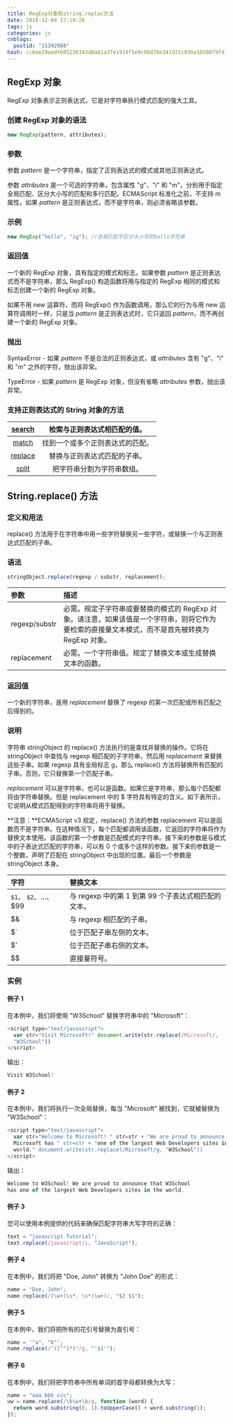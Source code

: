 ```yaml
---
title: RegExp对象和string.replac方法
date: 2018-12-04 17:19:26
tags: js
categories: js
cnblogs:
  postid: "15392988"
hash: cc0ae29aedf605236343d0a81a37e1914f1e9c06d76e341d21c936e1650079fd
---
```


## RegExp 对象

RegExp 对象表示正则表达式，它是对字符串执行模式匹配的强大工具。

### 创建 RegExp 对象的语法

```js
new RegExp(pattern, attributes);
```

### 参数

参数 _pattern_ 是一个字符串，指定了正则表达式的模式或其他正则表达式。

参数 _attributes_ 是一个可选的字符串，包含属性 "g"、"i" 和 "m"，分别用于指定全局匹配、区分大小写的匹配和多行匹配。ECMAScript 标准化之前，不支持 m 属性。如果 _pattern_ 是正则表达式，而不是字符串，则必须省略该参数。

### 示例

```js
new RegExp("hello", "ig"); //全局匹配不区分大小写的hello字符串
```

### 返回值

一个新的 RegExp 对象，具有指定的模式和标志。如果参数 _pattern_ 是正则表达式而不是字符串，那么 RegExp() 构造函数将用与指定的 RegExp 相同的模式和标志创建一个新的 RegExp 对象。

如果不用 new 运算符，而将 RegExp() 作为函数调用，那么它的行为与用 new 运算符调用时一样，只是当 _pattern_ 是正则表达式时，它只返回 _pattern_，而不再创建一个新的 RegExp 对象。

### 抛出

SyntaxError - 如果 _pattern_ 不是合法的正则表达式，或 _attributes_ 含有 "g"、"i" 和 "m" 之外的字符，抛出该异常。

TypeError - 如果 _pattern_ 是 RegExp 对象，但没有省略 _attributes_ 参数，抛出该异常。

### 支持正则表达式的 String 对象的方法

|  [search](https://www.w3school.com.cn/jsref/jsref_search.asp)  |   检索与正则表达式相匹配的值。   |
| :------------------------------------------------------------: | :------------------------------: |
|   [match](https://www.w3school.com.cn/jsref/jsref_match.asp)   | 找到一个或多个正则表达式的匹配。 |
| [replace](https://www.w3school.com.cn/jsref/jsref_replace.asp) |   替换与正则表达式匹配的子串。   |
|   [split](https://www.w3school.com.cn/jsref/jsref_split.asp)   |    把字符串分割为字符串数组。    |

## String.replace() 方法

### 定义和用法

replace() 方法用于在字符串中用一些字符替换另一些字符，或替换一个与正则表达式匹配的子串。

### 语法

```js
stringObject.replace(regexp / substr, replacement);
```

| 参数          | 描述                                                                                                                                             |
| :------------ | :----------------------------------------------------------------------------------------------------------------------------------------------- |
| regexp/substr | 必需。规定子字符串或要替换的模式的 RegExp 对象。请注意，如果该值是一个字符串，则将它作为要检索的直接量文本模式，而不是首先被转换为 RegExp 对象。 |
| replacement   | 必需。一个字符串值。规定了替换文本或生成替换文本的函数。                                                                                         |

### 返回值

一个新的字符串，是用 _replacement_ 替换了 regexp 的第一次匹配或所有匹配之后得到的。

### 说明

字符串 stringObject 的 replace() 方法执行的是查找并替换的操作。它将在 stringObject 中查找与 regexp 相匹配的子字符串，然后用 _replacement_ 来替换这些子串。如果 regexp 具有全局标志 g，那么 replace() 方法将替换所有匹配的子串。否则，它只替换第一个匹配子串。

_replacement_ 可以是字符串，也可以是函数。如果它是字符串，那么每个匹配都将由字符串替换。但是 replacement 中的 \$ 字符具有特定的含义。如下表所示，它说明从模式匹配得到的字符串将用于替换。

**注意：**ECMAScript v3 规定，replace() 方法的参数 replacement 可以是函数而不是字符串。在这种情况下，每个匹配都调用该函数，它返回的字符串将作为替换文本使用。该函数的第一个参数是匹配模式的字符串。接下来的参数是与模式中的子表达式匹配的字符串，可以有 0 个或多个这样的参数。接下来的参数是一个整数，声明了匹配在 stringObject 中出现的位置。最后一个参数是 stringObject 本身。

| 字符                   | 替换文本                                            |
| :--------------------- | :-------------------------------------------------- |
| `$1`、 `$2`、...、\$99 | 与 regexp 中的第 1 到第 99 个子表达式相匹配的文本。 |
| \$&                    | 与 regexp 相匹配的子串。                            |
| \$`                    | 位于匹配子串左侧的文本。                            |
| \$'                    | 位于匹配子串右侧的文本。                            |
| \$\$                   | 直接量符号。                                        |

### 实例

#### 例子 1

在本例中，我们将使用 "W3School" 替换字符串中的 "Microsoft"：

```js
<script type="text/javascript">
  var str="Visit Microsoft!" document.write(str.replace(/Microsoft/,
  "W3School"))
</script>
```

输出：

```js
Visit W3School!
```

#### 例子 2

在本例中，我们将执行一次全局替换，每当 "Microsoft" 被找到，它就被替换为 "W3School"：

```js
<script type="text/javascript">
  var str="Welcome to Microsoft! " str=str + "We are proud to announce that
  Microsoft has " str=str + "one of the largest Web Developers sites in the
  world." document.write(str.replace(/Microsoft/g, "W3School"))
</script>
```

输出：

```js
Welcome to W3School! We are proud to announce that W3School
has one of the largest Web Developers sites in the world.
```

#### 例子 3

您可以使用本例提供的代码来确保匹配字符串大写字符的正确：

```js
text = "javascript Tutorial";
text.replace(/javascript/i, "JavaScript");
```

#### 例子 4

在本例中，我们将把 "Doe, John" 转换为 "John Doe" 的形式：

```js
name = "Doe, John";
name.replace(/(\w+)\s*, \s*(\w+)/, "$2 $1");
```

#### 例子 5

在本例中，我们将把所有的花引号替换为直引号：

```js
name = '"a", "b"';
name.replace(/"([^"]*)"/g, "'$1'");
```

#### 例子 6

在本例中，我们将把字符串中所有单词的首字母都转换为大写：

```js
name = "aaa bbb ccc";
uw = name.replace(/\b\w+\b/g, function (word) {
  return word.substring(0, 1).toUpperCase() + word.substring(1);
});
```
